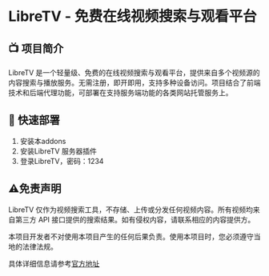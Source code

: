 # LibreTV - 免费在线视频搜索与观看平台


## 📺 项目简介

LibreTV 是一个轻量级、免费的在线视频搜索与观看平台，提供来自多个视频源的内容搜索与播放服务。无需注册，即开即用，支持多种设备访问。项目结合了前端技术和后端代理功能，可部署在支持服务端功能的各类网站托管服务上。


## 🚀 快速部署

1. 安装本addons
2. 安装LibreTV 服务器插件
3. 登录LibreTV，密码：1234

## ⚠️免责声明

LibreTV 仅作为视频搜索工具，不存储、上传或分发任何视频内容。所有视频均来自第三方 API 接口提供的搜索结果。如有侵权内容，请联系相应的内容提供方。

本项目开发者不对使用本项目产生的任何后果负责。使用本项目时，您必须遵守当地的法律法规。

具体详细信息请参考[官方地址](https://libretv.is-an.org)
